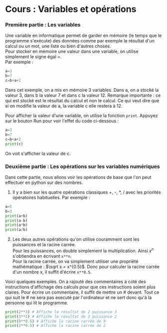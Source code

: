 # Cours : Variables et opérations

### Première partie : Les variables

Une variable en informatique permet de garder en mémoire (le temps que le programme s'exécute) des données comme par exemple le résultat d'un calcul ou un mot, une liste ou bien d'autres choses.  
Pour stocker en mémoire une valeur dans une variable, on utilise simplement le signe égal =.  
Par exemple : 
```python
a=3
b=7
c=b+a+2
```
Dans cet exemple, on a mis en mémoire 3 variables. Dans a, on a stocké la valeur 3, dans b la valeur 7 et dans c la valeur 12. Remarque importante : ce qui est stocké est le résultat du calcul et non le calcul. Ce qui veut dire que si on modifie la valeur de a, la variable c elle restera à 12.

Pour afficher la valeur d'une variable, on utilise la fonction `print`. Appuyez sur le bouton Run pour voir l'effet du code ci-dessous :
```python runnable
a=3
b=7
c=b+a+2
print(c)
```
On voit s'afficher la valeur de c. 

### Deuxième partie : Les opérations sur les variables numériques

Dans cette partie, nous allons voir les opérations de base que l'on peut effectuer en python sur des nombres.

1. Il y a bien sur les quatre opérations classiques +, -, \*, / avec les priorités opératoires habituelles. Par exemple :
```python runnable
a=5
b=3
print(a+b)
print(a-b)
print(a*b)
print(a/b)
```

2. Les deux autres opérations qu'on utilise couramment sont les puissances et la racine carrée.  
Pour les puissances, on double simplement la multiplication. Ainsi $`x^n`$ s'obtiendra en écrivant `x**n`.  
Pour la racine carrée, on va simplement utiliser une propriété mathématique : $`\sqrt x = x^{0.5}`$. Donc pour calculer la racine carrée d'un nombre x, il suffit d'écrire `x**0.5`.

Voici quelques exemples. On a rajouté des commentaires à coté des instructions d'affichage des calculs pour que ces instructions soient plus claires. Pour écrire un commentaire, il suffit de mettre un # devant. Tout ce qui suit le # ne sera pas executé par l'ordinateur et ne sert donc qu'à la personne qui lit le programme.

```python runnable
print(2**3) # Affiche le résultat de 2 puissance 3
print(3**2) # Affiche le résultat de 3 puissance 2
print(9**0.5) # Affiche la racine carrée de 9
print(2**0.5) # Affiche la racine carrée de 2
```

